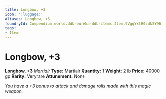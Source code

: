 ```yaml
---
title: Longbow, +3
icon: ':luggage:'
aliases: Longbow, +3
foundryId: Compendium.world.ddb-eureka-ddb-items.Item.9VgqYxtH0zdkSY96
tags:
- Item
---
```


# Longbow, +3

**Longbow, +3**
_Martialr_
**Type:** Martialr
**Quantity:** 1
**Weight:** 2 lb
**Price:** 40000 gp
**Rarity:** Veryrare
**Attunement:** None

*You have a +3 bonus to attack and damage rolls made with this magic weapon.*